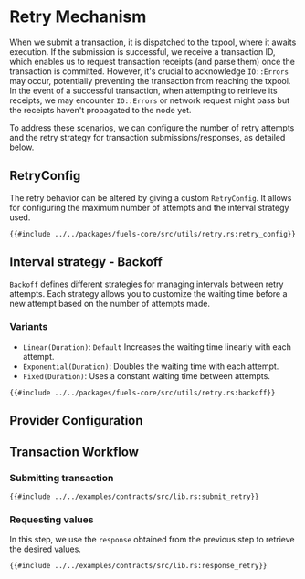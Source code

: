 # Retry Mechanism

When we submit a transaction, it is dispatched to the txpool, where it awaits execution. If the submission is successful, we receive a transaction ID, which enables us to request transaction receipts (and parse them) once the transaction is committed. However, it's crucial to acknowledge `IO::Errors` may occur, potentially preventing the transaction from reaching the txpool.
In the event of a successful transaction, when attempting to retrieve its receipts, we may encounter `IO::Errors` or network request might pass but the receipts haven't propagated to the node yet.

To address these scenarios, we can configure the number of retry attempts and the retry strategy for transaction submissions/responses, as detailed below.

## RetryConfig

The retry behavior can be altered by giving a custom `RetryConfig`. It allows for configuring the maximum number of attempts and the interval strategy used.

```rust, ignore
{{#include ../../packages/fuels-core/src/utils/retry.rs:retry_config}}
```

## Interval strategy - Backoff

`Backoff` defines different strategies for managing intervals between retry attempts.
Each strategy allows you to customize the waiting time before a new attempt based on the number of attempts made.

### Variants

- `Linear(Duration)`: `Default` Increases the waiting time linearly with each attempt.
- `Exponential(Duration)`: Doubles the waiting time with each attempt.
- `Fixed(Duration)`: Uses a constant waiting time between attempts.

```rust, ignore
{{#include ../../packages/fuels-core/src/utils/retry.rs:backoff}}
```


## Provider Configuration



## Transaction Workflow

### Submitting transaction

```rust, ignore
{{#include ../../examples/contracts/src/lib.rs:submit_retry}}
```

### Requesting values

In this step, we use the `response` obtained from the previous step to retrieve the desired values.

```rust, ignore
{{#include ../../examples/contracts/src/lib.rs:response_retry}}
```
